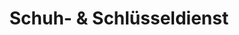 ---
title: "Schuh- & Schlüsseldienst"
url: /duesseldorf/schuh-und-schluesseldienst/
shop: Schuhe
---